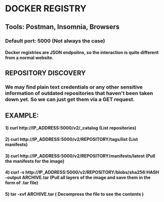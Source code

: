 # DOCKER REGISTRY

## Tools: Postman, Insomnia, Browsers

### Default port: 5000 (Not always the case)

#### Docker registries are JSON endpoitns, so the interaction is quite different from a normal website.

####

## REPOSITORY DISCOVERY

### We may find plain text credentials or any other sensitive information of outdated repositories that haven't been taken down yet. So we can just get them via a GET request.

## EXAMPLE:

#### 1) curl http://IP_ADDRESS:5000/v2/_catalog (List repositories)

#### 2) curl http://IP_ADDRESS:5000/v2/REPOSITORY/tags/list (List manifests)

#### 3) curl http://IP_ADDRESS:5000/v2/REPOSITORY/manifests/latest (Pull the manifests for the image)

#### 4) curl -s http://IP_ADDRESS:5000/v2/REPOSITORY/blobs/sha256:HASH -output ARCHIVE.tar (Pull all layers of the image and save them in the form of .tar file)

#### 5) tar -xvf ARCHIVE.tar ( Decompress the file to see the contents )
